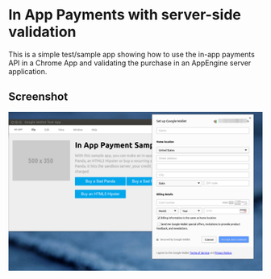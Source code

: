 # In App Payments with server-side validation

This is a simple test/sample app showing how to use the in-app payments API in a Chrome App and validating the purchase in an AppEngine server application.

     
## Screenshot
![screenshot](/samples/in-app-payments-with-server-validation/chromeapp/assets/screenshot_1280_800.png)

